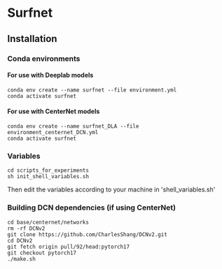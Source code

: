 # Surfnet


## Installation 
### Conda environments

#### For use with Deeplab models 
```shell
conda env create --name surfnet --file environment.yml
conda activate surfnet 
```

#### For use with CenterNet models 
```shell
conda env create --name surfnet_DLA --file environment_centernet_DCN.yml
conda activate surfnet 
```

### Variables
```shell
cd scripts_for_experiments
sh init_shell_variables.sh
```
Then edit the variables according to your machine in 'shell_variables.sh'


### Building DCN dependencies (if using CenterNet)

```shell 
cd base/centernet/networks
rm -rf DCNv2
git clone https://github.com/CharlesShang/DCNv2.git
cd DCNv2
git fetch origin pull/92/head:pytorch17
git checkout pytorch17
./make.sh
```
